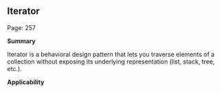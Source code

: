 ## Iterator

Page: 257

**Summary**

Iterator is a behavioral design pattern that lets you traverse elements of a collection without exposing its underlying representation (list, stack, tree, etc.).

**Applicability**
